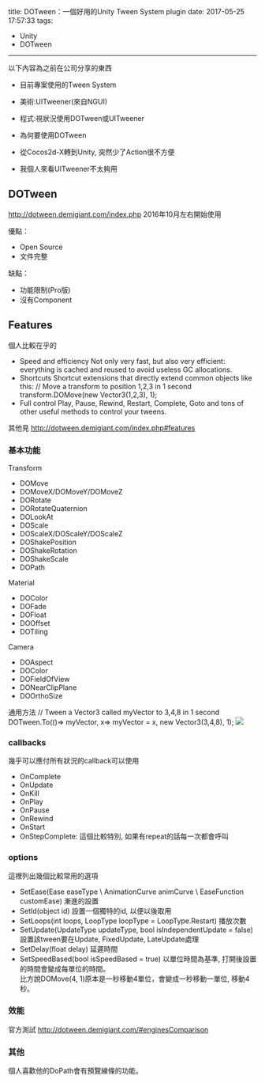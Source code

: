 title: DOTween：一個好用的Unity Tween System plugin
date: 2017-05-25 17:57:33
tags:
- Unity
- DOTween
---

以下內容為之前在公司分享的東西

- 目前專案使用的Tween System   
 - 美術:UITweener(來自NGUI)
 - 程式:視狀況使用DOTween或UITweener

- 為何要使用DOTween
 - 從Cocos2d-X轉到Unity, 突然少了Action很不方便
 - 我個人來看UITweener不太夠用
 
## DOTween
http://dotween.demigiant.com/index.php
2016年10月左右開始使用  

優點：  

+ Open Source
+ 文件完整

缺點：  

- 功能限制(Pro版)
- 沒有Component

## Features
個人比較在乎的  

- Speed and efficiency
Not only very fast, but also very efficient: everything is cached and reused to avoid useless GC allocations.
- Shortcuts
Shortcut extensions that directly extend common objects like this:
// Move a transform to position 1,2,3 in 1 second
transform.DOMove(new Vector3(1,2,3), 1);
- Full control
Play, Pause, Rewind, Restart, Complete, Goto and tons of other useful methods to control your tweens.

其他見 http://dotween.demigiant.com/index.php#features

### 基本功能

Transform  

- DOMove
- DOMoveX/DOMoveY/DOMoveZ
- DORotate
- DORotateQuaternion
- DOLookAt
- DOScale
- DOScaleX/DOScaleY/DOScaleZ
- DOShakePosition
- DOShakeRotation
- DOShakeScale
- DOPath

Material  

- DOColor
- DOFade
- DOFloat
- DOOffset
- DOTiling

Camera  

- DOAspect
- DOColor
- DOFieldOfView
- DONearClipPlane
- DOOrthoSize

通用方法
// Tween a Vector3 called myVector to 3,4,8 in 1 second
DOTween.To(()=> myVector, x=> myVector = x, new Vector3(3,4,8), 1);
![](http://dotween.demigiant.com/_imgs/splash_lambda.png)

### callbacks
幾乎可以應付所有狀況的callback可以使用  

- OnComplete
- OnUpdate
- OnKill
- OnPlay
- OnPause
- OnRewind
- OnStart
- OnStepComplete: 這個比較特別, 如果有repeat的話每一次都會呼叫

### options
這裡列出幾個比較常用的選項  

- SetEase(Ease easeType \ AnimationCurve animCurve \ EaseFunction customEase)
漸進的設置
- SetId(object id)
設置一個獨特的id, 以便以後取用
- SetLoops(int loops, LoopType loopType = LoopType.Restart)
播放次數
- SetUpdate(UpdateType updateType, bool isIndependentUpdate = false)
設置該tween要在Update, FixedUpdate, LateUpdate處理
- SetDelay(float delay)
延遲時間
- SetSpeedBased(bool isSpeedBased = true)
以單位時間為基準, 打開後設置的時間會變成每單位的時間。  
比方說DOMove(4, 1)原本是一秒移動4單位，會變成一秒移動一單位, 移動4秒。


### 效能

官方測試
http://dotween.demigiant.com/#enginesComparison


### 其他
個人喜歡他的DoPath會有預覽線條的功能。





